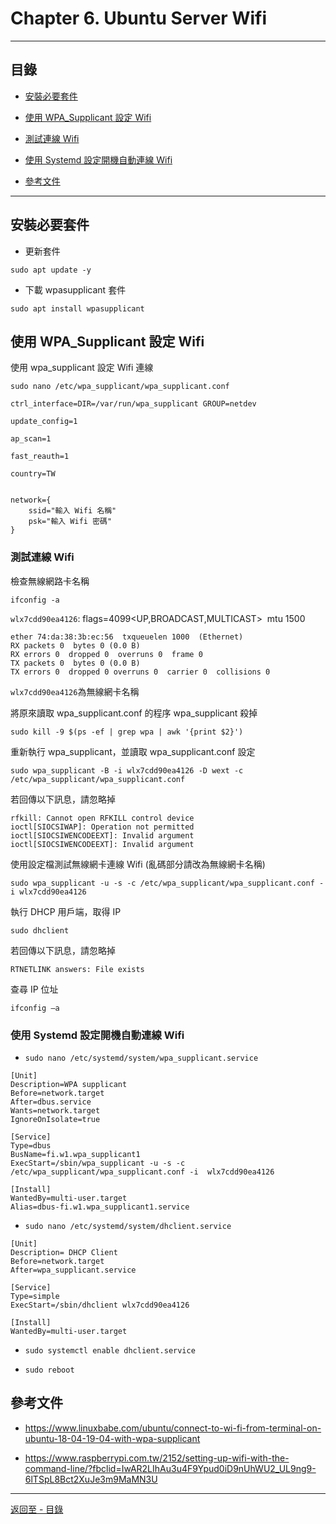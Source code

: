 # Chapter 6. Ubuntu Server Wifi

* * *
## 目錄

-   [安裝必要套件](#install)

-   [使用 WPA_Supplicant 設定 Wifi](#set)

-   [測試連線 Wifi](#test)

-   [使用 Systemd 設定開機自動連線 Wifi](#use)
       
-   [參考文件](#references)

* * *

<h2 id="install">安裝必要套件</h2>

* 更新套件

`sudo apt update -y`

* 下載 wpasupplicant 套件

`sudo apt install wpasupplicant`


<h2 id="set">使用 WPA_Supplicant 設定 Wifi</h3>

使用 wpa_supplicant 設定 Wifi 連線

 `sudo nano /etc/wpa_supplicant/wpa_supplicant.conf`

    ctrl_interface=DIR=/var/run/wpa_supplicant GROUP=netdev

    update_config=1

    ap_scan=1

    fast_reauth=1

    country=TW


    network={
        ssid="輸入 Wifi 名稱" 
        psk="輸入 Wifi 密碼"
    }


<h3 id="test">測試連線 Wifi</h3>

檢查無線網路卡名稱

`ifconfig -a` <br />

`wlx7cdd90ea4126`: flags=4099<UP,BROADCAST,MULTICAST>  mtu 1500

    ether 74:da:38:3b:ec:56  txqueuelen 1000  (Ethernet)
    RX packets 0  bytes 0 (0.0 B)
    RX errors 0  dropped 0  overruns 0  frame 0
    TX packets 0  bytes 0 (0.0 B)
    TX errors 0  dropped 0 overruns 0  carrier 0  collisions 0

`wlx7cdd90ea4126`為無線網卡名稱

將原來讀取 wpa_supplicant.conf 的程序 wpa_supplicant 殺掉

`sudo kill -9 $(ps -ef | grep wpa | awk '{print $2}')`

重新執行 wpa_supplicant，並讀取 wpa_supplicant.conf 設定

`sudo wpa_supplicant -B -i wlx7cdd90ea4126 -D wext -c /etc/wpa_supplicant/wpa_supplicant.conf`

若回傳以下訊息，請忽略掉
    
    rfkill: Cannot open RFKILL control device
    ioctl[SIOCSIWAP]: Operation not permitted
    ioctl[SIOCSIWENCODEEXT]: Invalid argument
    ioctl[SIOCSIWENCODEEXT]: Invalid argument
    
使用設定檔測試無線網卡連線 Wifi (亂碼部分請改為無線網卡名稱)

`sudo wpa_supplicant -u -s -c /etc/wpa_supplicant/wpa_supplicant.conf -i wlx7cdd90ea4126`

執行 DHCP 用戶端，取得 IP

`sudo dhclient `

若回傳以下訊息，請忽略掉
    
    RTNETLINK answers: File exists
    
查尋 IP 位址

`ifconfig –a`


<h3 id="use">使用 Systemd 設定開機自動連線 Wifi</h3>

* `sudo nano /etc/systemd/system/wpa_supplicant.service`

```
[Unit]
Description=WPA supplicant
Before=network.target
After=dbus.service
Wants=network.target
IgnoreOnIsolate=true

[Service]
Type=dbus
BusName=fi.w1.wpa_supplicant1
ExecStart=/sbin/wpa_supplicant -u -s -c /etc/wpa_supplicant/wpa_supplicant.conf -i  wlx7cdd90ea4126

[Install]
WantedBy=multi-user.target
Alias=dbus-fi.w1.wpa_supplicant1.service
```

* `sudo nano /etc/systemd/system/dhclient.service`

```
[Unit]
Description= DHCP Client
Before=network.target
After=wpa_supplicant.service

[Service]
Type=simple
ExecStart=/sbin/dhclient wlx7cdd90ea4126

[Install]
WantedBy=multi-user.target
```

* `sudo systemctl enable dhclient.service`

* `sudo reboot`


<h2 id="references">參考文件</h2>

- https://www.linuxbabe.com/ubuntu/connect-to-wi-fi-from-terminal-on-ubuntu-18-04-19-04-with-wpa-supplicant

- https://www.raspberrypi.com.tw/2152/setting-up-wifi-with-the-command-line/?fbclid=IwAR2LIhAu3u4F9Ypud0iD9nUhWU2_UL9ng9-6lTSpL8Bct2XuJe3m9MaMN3U

---

[返回至 - 目錄](https://github.com/xuan103/Alpine_2021)
